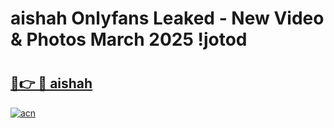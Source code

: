 # aishah Onlyfans Leaked - New Video & Photos March 2025 !jotod

# <h2><a href="https://ucqbbk.iuczelnia.edu.pl?title=aishah&ref=jotod">🔗👉 🔴 aishah</a></h2>

[![acn](https://github.com/user-attachments/assets/0f9c940e-d8b0-45ae-aac7-cd30a18b3e1c)](https://ucqbbk.iuczelnia.edu.pl?title=aishah&ref=jotod)

